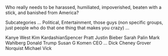 Who really needs to be harassed, humiliated, impoverished, beaten with a stick, and banished from America?

Subcategories ...
Political, Entertainment, those guys (non specific groups, just people who do that one thing that makes you crazy) ...

Kanye West
Kim KardashianSpencer Pratt
Justin Bieber
Sarah Palin
Mark Wahlberg
Donald Trump
Susan G Komen CEO ...
Dick Cheney
Grover Norquist
Michael Vick

